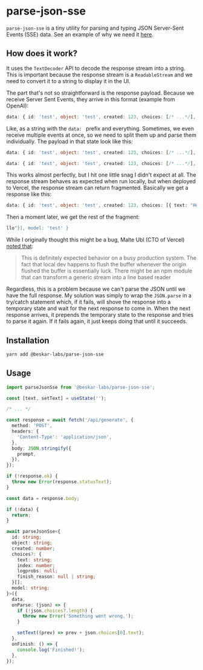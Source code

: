 # parse-json-sse

`parse-json-sse` is a tiny utility for parsing and typing JSON Server-Sent Events (SSE) data. See an example of why we need it [here](https://www.beskar.co/blog/streaming-openai-completions-vercel-edge).

## How does it work?

It uses the `TextDecoder` API to decode the response stream into a string. This is important because the response stream is a `ReadableStream` and we need to convert it to a string to display it in the UI.

The part that's not so straightforward is the response payload. Because we receive Server Sent Events, they arrive in this format (example from OpenAI):

```ts
data: { id: 'test', object: 'test', created: 123, choices: [/* ...*/], model: 'test' }
```

Like, as a string with the `data: ` prefix and everything. Sometimes, we even receive multiple events at once, so we need to split them up and parse them individually. The payload in that state look like this:

```ts
data: { id: 'test', object: 'test', created: 123, choices: [/* ...*/], model: 'test' }

data: { id: 'test', object: 'test', created: 123, choices: [/* ...*/], model: 'test' }
```

This works almost perfectly, but I hit one little snag I didn't expect at all. The response stream behaves as expected when run locally, but when deployed to Vercel, the response stream can return fragmented. Basically we get a response like this:

```ts
data: { id: 'test', object: 'test', created: 123, choices: [{ text: "He
```

Then a moment later, we get the rest of the fragment:

```ts
llo"}], model: 'test' }
```

While I originally thought this might be a bug, Malte Ubl (CTO of Vercel) [noted that](https://twitter.com/cramforce/status/1614304691164438529?s=20&t=8s9FC9XAYQ8A9Ydc85Sjhw):

> This is definitely expected behavior on a busy production system. The fact that local dev happens to flush the buffer whenever the origin flushed the buffer is essentially luck. There might be an npm module that can transform a generic stream into a line based reader

Regardless, this is a problem because we can't parse the JSON until we have the full response. My solution was simply to wrap the `JSON.parse` in a try/catch statement which, if it fails, will shove the response into a temporary state and wait for the next response to come in. When the next response arrives, it prepends the temporary state to the response and tries to parse it again. If it fails again, it just keeps doing that until it succeeds.

## Installation

```bash
yarn add @beskar-labs/parse-json-sse
```

## Usage

```ts
import parseJsonSse from '@beskar-labs/parse-json-sse';

const [text, setText] = useState('');

/* ... */

const response = await fetch('/api/generate', {
  method: 'POST',
  headers: {
    'Content-Type': 'application/json',
  },
  body: JSON.stringify({
    prompt,
  }),
});

if (!response.ok) {
  throw new Error(response.statusText);
}

const data = response.body;

if (!data) {
  return;
}

await parseJsonSse<{
  id: string;
  object: string;
  created: number;
  choices?: {
    text: string;
    index: number;
    logprobs: null;
    finish_reason: null | string;
  }[];
  model: string;
}>({
  data,
  onParse: (json) => {
    if (!json.choices?.length) {
      throw new Error('Something went wrong.');
    }

    setText((prev) => prev + json.choices[0].text);
  },
  onFinish: () => {
    console.log('Finished!');
  },
});
```
